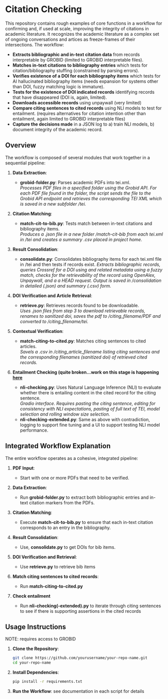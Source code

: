 # Citation Checking

This repository contains rough examples of core functions in a workflow for confirming and, if used at scale, improving the integrity of citations in academic literature. It recognizes the academic literature as a complex set of ongoing conversations and artices as freeze-frames of their intersections. The workflow:

- **Extracts bibliographic and in-text citation data** from records interpretable by GROBID (limited to GROBID interpretable files).
- **Matches in-text citations to bibliography entries** which tests for citation/bibliography stuffing (constrained by parsing errors).
- **Verifies existence of a DOI for each bibliography items** which tests for AI hallucinated bibliography items (needs expansion for systems other than DOI, fuzzy matching logic is immature).
- **Tests for the existence of DOI indicated records** identifying records that have disappeared (DOI is, again, limited).
- **Downloads accessible records** using unpaywall (very limited)
- **Compare citing sentences to cited records** using NLI models to test for entailment. (requires alternatives for citation intention other than entailment, again limited to GROBID interpretable files)
- **Capture the decisions made** in a JSON log to a) train NLI models, b) document integrity of the academic record.

## Overview

The workflow is composed of several modules that work together in a sequential pipeline:

1. **Data Extraction**:  
   - **grobid-folder.py**: Parses academic PDFs into tei.xml.  
     *Processes PDF files in a specified folder using the Grobid API. For each PDF file found in the folder, the script sends the file to the Grobid API endpoint and retrieves the corresponding TEI XML which is saved in a new subfolder  /tei.*

2. **Citation Matching**:  
   - **match-cit-to-bib.py**: Tests match between in-text citations and bibliography items.  
     *Produces a .json file in a new folder /match-cit-bib from each tei.xml in /tei and creates a summary .csv placed in project home.*

3. **Result Consolidation**:  
   - **consolidate.py**: Consolidates bibliography items for each tei.xml file in /tei and then tests if records exist. 
     *Extracts bibliographic records, queries Crossref for a DOI using and related metadata using a fuzzy match, checks for the retrievability of the record using OpenAlex, Unpaywall, and a a HEAD request. Output is saved in /consolidation in detailed (.json) and summary (.csv) form.*

4. **DOI Verification and Article Retrieval**:  
   - **retrieve.py**: Retrieves records found to be downloadable.  
     *Uses .json files from step 3 to download retrievable records, renames to sanitized doi, saves the pdf to /citing_filename/PDF and converted to /citing_filename/tei.*

5. **Contextual Verification**:  
   - **match-citing-to-cited.py**: Matches citing sentences to cited articles.  
     *Savels a .csv in /citing_article_filename listing citing sentences and the corresponding filenames (sanitized doi) of retrieved cited records.*

6. **Entailment Checking (quite broken...work on this stage is happening [ here ](https://github.com/bozo32/blablador-poc)**
   - **nli-checking.py**: Uses Natural Language Inference (NLI) to evaluate whether there is entailing content in the cited record for the citing sentence.   
     *Gradio interface. Requires pasting the citing sentence, editing for consistency with NLI expectations, pasting of full text of TEI, model selection and rolling window size selection.*
   - **nli-checking-extended.py**: Same as above with contradiction, logging to support fine tuning and a UI to support testing NLI model performance.


## Integrated Workflow Explanation

The entire workflow operates as a cohesive, integrated pipeline:

1. **PDF Input**:  
   - Start with one or more PDFs that need to be verified.

2. **Data Extraction**:  
   - Run **grobid-folder.py** to extract both bibliographic entries and in-text citation markers from the PDFs.

3. **Citation Matching**:  
   - Execute **match-cit-to-bib.py** to ensure that each in-text citation corresponds to an entry in the bibliography.

4. **Result Consolidation**:  
   - Use, **consolidate.py** to get DOIs for bib items.

5. **DOI Verification and Retrieval**:  
   - Use **retrieve.py** to retrieve bib items

6. **Match citing sentences to cited records**:  
   - Run **match-citing-to-cited.py**
  
7. **Check entailment**
   - Run **nli-checking(-extended).py** to iterate through citing sentences to see if there is supporting assertions in the cited records 


## Usage Instructions

NOTE: requires access to GROBID

1. **Clone the Repository**:
    ```bash
    git clone https://github.com/yourusername/your-repo-name.git
    cd your-repo-name
    ```

2. **Install Dependencies**:  
    ```bash
    pip install -r requirements.txt
    ```

4. **Run the Workflow**:
   see documentation in each script for details  

